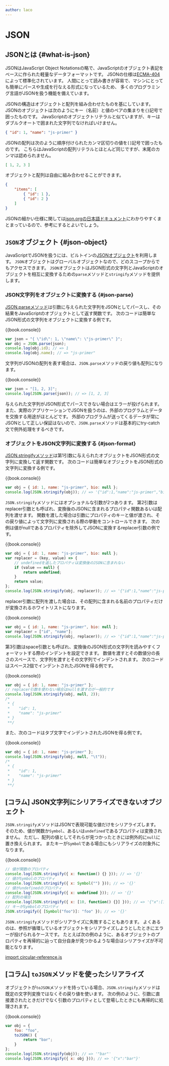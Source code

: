 ```yaml
---
author: laco
---
```


# JSON

## JSONとは {#what-is-json}

JSONはJavaScript Object Notationsの略で、JavaScriptのオブジェクト表記をベースに作られた軽量なデータフォーマットです。
JSONの仕様は[ECMA-404][]によって標準化されています。
人間にとって読み書きが容易で、マシンにとっても簡単にパースや生成を行なえる形式になっているため、
多くのプログラミング言語がJSONを扱う機能を備えています。

JSONの構造はオブジェクトと配列を組み合わせたものを基にしています。
JSONのオブジェクトは次のようにキー（名前）と値のペアの集まりを`{}`記号で囲ったものです。
JavaScriptのオブジェクトリテラルと似ていますが、キーはダブルクオートで囲まれた文字列でなければいけません。

```json
{ "id": 1, "name": "js-primer" }
```

JSONの配列は次のように順序付けられたカンマ区切りの値を`[]`記号で囲ったものです。
こちらはJavaScriptの配列リテラルとほとんど同じですが、末尾のカンマは認められません。

```json
[ 1, 2, 3 ]
```

オブジェクトと配列は自由に組み合わせることができます。

```json
{
    "items": [
        { "id": 1 },
        { "id": 2 }
    ]
}
```

JSONの細かい仕様に関しては[json.orgの日本語ドキュメント][]にわかりやすくまとまっているので、参考にするとよいでしょう。

## `JSON`オブジェクト {#json-object}

JavaScriptでJSONを扱うには、ビルトインの[JSONオブジェクト][]を利用します。
`JSON`オブジェクトはグローバルオブジェクトなので、どのスコープからでもアクセスできます。
`JSON`オブジェクトはJSON形式の文字列とJavaScriptのオブジェクトを相互に変換するための`parse`メソッドと`stringify`メソッドを提供します。

### JSON文字列をオブジェクトに変換する {#json-parse}

[JSON.parseメソッド][]は引数に与えられた文字列をJSONとしてパースし、その結果をJavaScriptのオブジェクトとして返す関数です。
次のコードは簡単なJSON形式の文字列をオブジェクトに変換する例です。

{{book.console}}
```js
var json = "{ \"id\": 1, \"name\": \"js-primer\" }";
var obj = JSON.parse(json);
console.log(obj.id); // => 1
console.log(obj.name); // => "js-primer"
```

文字列がJSONの配列を表す場合は、`JSON.parse`メソッドの戻り値も配列になります。

{{book.console}}
```js
var json = "[1, 2, 3]";
console.log(JSON.parse(json)); // => [1, 2, 3]
```

与えられた文字列がJSON形式でパースできない場合はエラーが投げられます。
また、実際のアプリケーションでJSONを扱うのは、外部のプログラムとデータを交換する用途がほとんどです。
外部のプログラムが送ってくるデータが常にJSONとして正しい保証はないので、`JSON.parse`メソッドは基本的にtry-catch文で例外処理をするべきです。

### オブジェクトをJSON文字列に変換する {#json-format}

[JSON.stringifyメソッド][]は第1引数に与えられたオブジェクトをJSON形式の文字列に変換して返す関数です。
次のコードは簡単なオブジェクトをJSON形式の文字列に変換する例です。

{{book.console}}
```js
var obj = { id: 1, name: "js-primer", bio: null };
console.log(JSON.stringify(obj)); // => '{"id":1,"name":"js-primer","bio":null}'
```

`JSON.stringify`メソッドにはオプショナルな引数が2つあります。
第2引数はreplacer引数とも呼ばれ、変換後のJSONに含まれるプロパティ関数あるいは配列を渡せます。
関数を渡した場合は引数にプロパティのキーと値が渡され、その戻り値によって文字列に変換される際の挙動をコントロールできます。
次の例は値がnullであるプロパティを除外してJSONに変換するreplacer引数の例です。

{{book.console}}
```js
var obj = { id: 1, name: "js-primer", bio: null };
var replacer = (key, value) => {
    // undefinedを返したプロパティは変換後のJSONに含まれない
    if (value == null) {
        return undefined;
    }
    return value;
};
console.log(JSON.stringify(obj, replacer)); // => '{"id":1,"name":"js-primer"}'
```

replacer引数に配列を渡した場合は、その配列に含まれる名前のプロパティだけが変換されるホワイトリストになります。

{{book.console}}
```js
var obj = { id: 1, name: "js-primer", bio: null };
var replacer = ["id", "name"];
console.log(JSON.stringify(obj, replacer)); // => '{"id":1,"name":"js-primer"}'
```

第3引数はspace引数とも呼ばれ、変換後のJSON形式の文字列を読みやすくフォーマットする際のインデントを設定できます。
数値を渡すとその数値分の長さのスペースで、文字列を渡すとその文字列でインデントされます。
次のコードはスペース2個でインデントされたJSONを得る例です。

{{book.console}}
```js
var obj = { id: 1, name: "js-primer" };
// replacer引数を使わない場合はnullを渡すのが一般的です
console.log(JSON.stringify(obj, null, 2)); 
/*
 * {
 *    "id": 1,
 *    "name": "js-primer"
 * }
 **/
```

また、次のコードはタブ文字でインデントされたJSONを得る例です。

{{book.console}}
```js
var obj = { id: 1, name: "js-primer" };
console.log(JSON.stringify(obj, null, "\t")); 
/*
 * {
 *    "id": 1,
 *    "name": "js-primer"
 * }
 **/
```

## [コラム] JSON文字列にシリアライズできないオブジェクト

`JSON.stringify`メソッドはJSONで表現可能な値だけをシリアライズします。
そのため、値が関数か`Symbol`、あるいは`undefined`であるプロパティは変換されません。
ただし、配列の値としてそれらが見つかったときには例外的に`null`に置き換えられます。
またキーが`Symbol`である場合にもシリアライズの対象外になります。

{{book.console}}
```js
// 値が関数のプロパティ
console.log(JSON.stringify({ x: function() {} })); // => '{}'
// 値がSymbolのプロパティ
console.log(JSON.stringify({ x: Symbol("") })); // => '{}'
// 値がundefinedのプロパティ
console.log(JSON.stringify({ x: undefined })); // => '{}'
// 配列の場合
console.log(JSON.stringify({ x: [10, function() {}] })); // => '{"x":[10,null]}'
// キーがSymbolのプロパティ
JSON.stringify({ [Symbol("foo")]: "foo" }); // => '{}'
```

`JSON.stringify`メソッドがシリアライズに失敗することもあります。
よくあるのは、参照が循環しているオブジェクトをシリアライズしようとしたときにエラーが投げられるケースです。
たとえば次の例のように、あるオブジェクトのプロパティを再帰的に辿って自分自身が見つかるような場合はシリアライズが不可能となります。

[import circular-reference.js](src/circular-reference.js)

## [コラム] `toJSON`メソッドを使ったシリアライズ

オブジェクトが`toJSON`メソッドを持っている場合、`JSON.stringify`メソッドは既定の文字列変換ではなくその戻り値を使います。
次の例のように、引数に直接渡されたときだけでなく引数のプロパティとして登場したときにも再帰的に処理されます。

{{book.console}}
```js
var obj = {
    foo: "foo",
    toJSON() {
        return "bar";
    }
};
console.log(JSON.stringify(obj)); // => '"bar"'
console.log(JSON.stringify({ x: obj })); // => '{"x":"bar"}'
```

[ECMA-404]: http://www.ecma-international.org/publications/files/ECMA-ST/ECMA-404.pdf
[json.orgの日本語ドキュメント]: http://www.json.org/json-ja.html
[JSONオブジェクト]: https://developer.mozilla.org/ja/docs/Web/JavaScript/Reference/Global_Objects/JSON
[JSON.parseメソッド]: https://developer.mozilla.org/ja/docs/Web/JavaScript/Reference/Global_Objects/JSON/parse
[JSON.stringifyメソッド]: https://developer.mozilla.org/ja/docs/Web/JavaScript/Reference/Global_Objects/JSON/stringify
